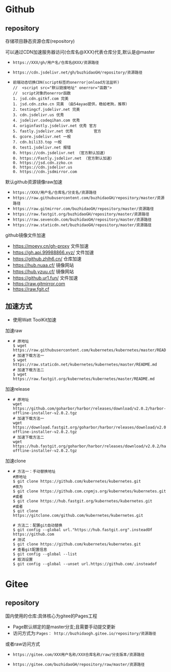 # Github

## repository

存储项目静态资源仓库(repository)

可以通过CDN加速服务器访问(仓库名@XXX)代表仓库分支,默认是@master

+ `https://XXX/gh/用户名/仓库名@XXX/资源路径`

+ `https://cdn.jsdelivr.net/gh/buzhidaoGH/repository/资源路径`

+ ```
  前端动态切换CDN(script标签的onerror|onload方法监听)
  //  <script src="默认链接地址" onerror="函数">
  //  script对象的onerror函数
  1. jsd.cdn.gitkf.com 完美
  1. jsd.cdn.zzko.cn 完美 （由54ayao提供，稳如老狗，推荐）
  2. testingcf.jsdelivr.net 完美
  3. cdn.jsdelivr.us 优秀
  4. jsdelivr.codeqihan.com 优秀
  4. originfastly.jsdelivr.net 优秀 官方
  5. fastly.jsdelivr.net 优秀			官方
  6. gcore.jsdelivr.net 一般
  7. cdn.bili33.top 一般
  0. test1.jsdelivr.net 报错
  0. https://cdn.jsdelivr.net （官方默认加速）
  0. https://Fastly.jsdelivr.net （官方默认加速）
  0. https://jsd.cdn.zzko.cn
  0. https://cdn.jsdelivr.us
  0. https://cdn.jsdmirror.com
  ```

默认github资源镜像raw加速

+ `https://XXX/用户名/仓库名/分支名/资源路径`
+ `https://raw.githubusercontent.com/buzhidaoGH/repository/master/资源路径`
+ `https://raw.gitmirror.com/buzhidaoGH/repository/master/资源路径`
+ `https://raw.fastgit.org/buzhidaoGH/repository/master/资源路径`
+ `https://raw.sevencdn.com/buzhidaoGH/repository/master/资源路径`
+ `https://raw.staticdn.net/buzhidaoGH/repository/master/资源路径`

github镜像文件加速

+ https://moeyy.cn/gh-proxy 文件加速
+ https://gh.api.99988866.xyz/ 文件加速
+ https://github.zhlh6.cn/ 仓库加速
+ https://hub.nuaa.cf/ 镜像网站
+ https://hub.yzuu.cf/ 镜像网站
+ https://github.ur1.fun/ 文件加速
+ https://raw.gitmirror.com
+ https://raw.fgit.cf

## 加速方式

+ 使用Watt ToolKit加速

加速raw

+ ```text
  # 原地址 
  $ wget https://raw.githubusercontent.com/kubernetes/kubernetes/master/README.md 
  # 加速下载方法一 
  $ wget https://raw.staticdn.net/kubernetes/kubernetes/master/README.md 
  # 加速下载方法二 
  $ wget https://raw.fastgit.org/kubernetes/kubernetes/master/README.md
  ```

加速release

+ ```text
  # 原地址 
  wget https://github.com/goharbor/harbor/releases/download/v2.0.2/harbor-offline-installer-v2.0.2.tgz 
  # 加速下载方法一 
  wget https://download.fastgit.org/goharbor/harbor/releases/download/v2.0.2/harbor-offline-installer-v2.0.2.tgz 
  # 加速下载方法二 
  wget https://hub.fastgit.org/goharbor/harbor/releases/download/v2.0.2/harbor-offline-installer-v2.0.2.tgz 
  ```

加速clone

+ ```text
  # 方法一：手动替换地址 
  #原地址 
  $ git clone https://github.com/kubernetes/kubernetes.git 
  #改为 
  $ git clone https://github.com.cnpmjs.org/kubernetes/kubernetes.git 
  #或者 
  $ git clone https://hub.fastgit.org/kubernetes/kubernetes.git 
  #或者 
  $ git clone https://gitclone.com/github.com/kubernetes/kubernetes.git 
   
  # 方法二：配置git自动替换 
  $ git config --global url."https://hub.fastgit.org".insteadOf https://github.com 
  # 测试 
  $ git clone https://github.com/kubernetes/kubernetes.git 
  # 查看git配置信息 
  $ git config --global --list 
  # 取消设置 
  $ git config --global --unset url.https://github.com/.insteadof 
  ```

# Gitee

## repository

国内使用的仓库:具体核心为gitee的Pages工程

+ Page默认绑定的是master分支;且需要手动提交更新
+ 访问方式为:`Pages： http://buzhidaogh.gitee.io/repository/资源路径`

或者raw访问方式

+ `https://gitee.com/XXX用户名称/XXX仓库名称/raw/分支版本/资源路径`

+ `https://gitee.com/buzhidaoGH/repository/raw/master/资源路径`
